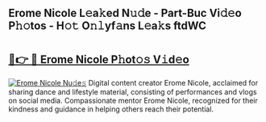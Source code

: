 ## Erome Nicole L𝚎a𝚔ed N𝚞𝚍e - Part-Buc Vi𝚍𝚎o P𝚑𝚘tos - H𝚘𝚝 O𝚗𝚕yf𝚊ns L𝚎a𝚔s ftdWC

# <h2><a href="http://kf7123.oniu.top/?m=Erome+Nicole">🔗👉 🔴 Erome Nicole P𝚑ot𝚘𝚜 V𝚒d𝚎o</a></h2>

[![Erome Nicole Nu𝚍e𝚜](https://i.imgur.com/0qMVB7G.gif)](http://kf7123.oniu.top/?m=Erome+Nicole)
Digital content creator Erome Nicole, acclaimed for sharing dance and lifestyle material, consisting of performances and vlogs on social media. Compassionate mentor Erome Nicole, recognized for their kindness and guidance in helping others reach their potential.  
